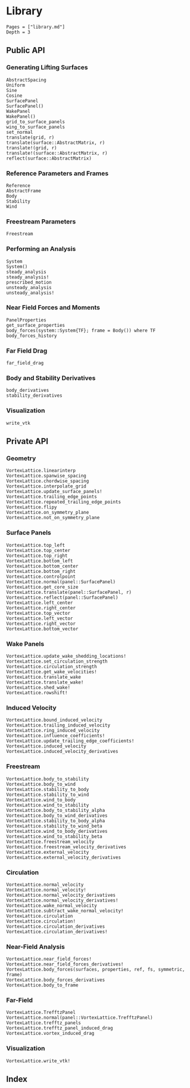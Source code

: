 # Library

```@contents
Pages = ["library.md"]
Depth = 3
```

## Public API

### Generating Lifting Surfaces

```@docs
AbstractSpacing
Uniform
Sine
Cosine
SurfacePanel
SurfacePanel()
WakePanel
WakePanel()
grid_to_surface_panels
wing_to_surface_panels
set_normal
translate(grid, r)
translate(surface::AbstractMatrix, r)
translate!(grid, r)
translate!(surface::AbstractMatrix, r)
reflect(surface::AbstractMatrix)
```

### Reference Parameters and Frames
```@docs
Reference
AbstractFrame
Body
Stability
Wind
```

### Freestream Parameters
```@docs
Freestream
```

### Performing an Analysis
```@docs
System
System()
steady_analysis
steady_analysis!
prescribed_motion
unsteady_analysis
unsteady_analysis!
```

### Near Field Forces and Moments
```@docs
PanelProperties
get_surface_properties
body_forces(system::System{TF}; frame = Body()) where TF
body_forces_history
```

### Far Field Drag
```@docs
far_field_drag
```

### Body and Stability Derivatives
```@docs
body_derivatives
stability_derivatives
```

### Visualization
```@docs
write_vtk
```

## Private API

### Geometry
```@docs
VortexLattice.linearinterp
VortexLattice.spanwise_spacing
VortexLattice.chordwise_spacing
VortexLattice.interpolate_grid
VortexLattice.update_surface_panels!
VortexLattice.trailing_edge_points
VortexLattice.repeated_trailing_edge_points
VortexLattice.flipy
VortexLattice.on_symmetry_plane
VortexLattice.not_on_symmetry_plane
```

### Surface Panels
```@docs
VortexLattice.top_left
VortexLattice.top_center
VortexLattice.top_right
VortexLattice.bottom_left
VortexLattice.bottom_center
VortexLattice.bottom_right
VortexLattice.controlpoint
VortexLattice.normal(panel::SurfacePanel)
VortexLattice.get_core_size
VortexLattice.translate(panel::SurfacePanel, r)
VortexLattice.reflect(panel::SurfacePanel)
VortexLattice.left_center
VortexLattice.right_center
VortexLattice.top_vector
VortexLattice.left_vector
VortexLattice.right_vector
VortexLattice.bottom_vector
```

### Wake Panels
```@docs
VortexLattice.update_wake_shedding_locations!
VortexLattice.set_circulation_strength
VortexLattice.circulation_strength
VortexLattice.get_wake_velocities!
VortexLattice.translate_wake
VortexLattice.translate_wake!
VortexLattice.shed_wake!
VortexLattice.rowshift!
```

### Induced Velocity
```@docs
VortexLattice.bound_induced_velocity
VortexLattice.trailing_induced_velocity
VortexLattice.ring_induced_velocity
VortexLattice.influence_coefficients!
VortexLattice.update_trailing_edge_coefficients!
VortexLattice.induced_velocity
VortexLattice.induced_velocity_derivatives
```

### Freestream
```@docs
VortexLattice.body_to_stability
VortexLattice.body_to_wind
VortexLattice.stability_to_body
VortexLattice.stability_to_wind
VortexLattice.wind_to_body
VortexLattice.wind_to_stability
VortexLattice.body_to_stability_alpha
VortexLattice.body_to_wind_derivatives
VortexLattice.stability_to_body_alpha
VortexLattice.stability_to_wind_beta
VortexLattice.wind_to_body_derivatives
VortexLattice.wind_to_stability_beta
VortexLattice.freestream_velocity
VortexLattice.freestream_velocity_derivatives
VortexLattice.external_velocity
VortexLattice.external_velocity_derivatives
```

### Circulation
```@docs
VortexLattice.normal_velocity
VortexLattice.normal_velocity!
VortexLattice.normal_velocity_derivatives
VortexLattice.normal_velocity_derivatives!
VortexLattice.wake_normal_velocity
VortexLattice.subtract_wake_normal_velocity!
VortexLattice.circulation
VortexLattice.circulation!
VortexLattice.circulation_derivatives
VortexLattice.circulation_derivatives!
```

### Near-Field Analysis
```@docs
VortexLattice.near_field_forces!
VortexLattice.near_field_forces_derivatives!
VortexLattice.body_forces(surfaces, properties, ref, fs, symmetric, frame)
VortexLattice.body_forces_derivatives
VortexLattice.body_to_frame
```

### Far-Field
```@docs
VortexLattice.TrefftzPanel
VortexLattice.normal(panel::VortexLattice.TrefftzPanel)
VortexLattice.trefftz_panels
VortexLattice.trefftz_panel_induced_drag
VortexLattice.vortex_induced_drag
```

### Visualization
```@docs
VortexLattice.write_vtk!
```

## Index

```@index
```
